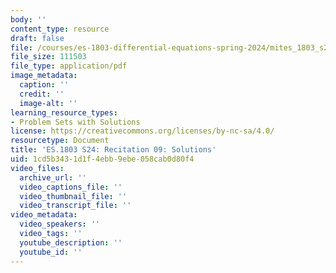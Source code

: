 ```yaml
---
body: ''
content_type: resource
draft: false
file: /courses/es-1803-differential-equations-spring-2024/mites_1803_s24_probsect-week9-qa.pdf
file_size: 111503
file_type: application/pdf
image_metadata:
  caption: ''
  credit: ''
  image-alt: ''
learning_resource_types:
- Problem Sets with Solutions
license: https://creativecommons.org/licenses/by-nc-sa/4.0/
resourcetype: Document
title: 'ES.1803 S24: Recitation 09: Solutions'
uid: 1cd5b343-1d1f-4ebb-9ebe-058cab0d80f4
video_files:
  archive_url: ''
  video_captions_file: ''
  video_thumbnail_file: ''
  video_transcript_file: ''
video_metadata:
  video_speakers: ''
  video_tags: ''
  youtube_description: ''
  youtube_id: ''
---
```

